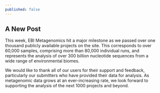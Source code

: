 ```yaml
---
published: false
---
```

## A New Post
This week, EBI Metagenomics hit a major milestone as we passed over one thousand
publicly available projects on the site. This corresponds to over 60,000 samples, comprising
more than 80,000 individual runs, and represents the analysis of over 300 billion nucleotide
sequences from a wide range of environmental biomes.

We would like to thank all of our users for their support and feedback, particularly our
submitters who have provided their data for analysis. As metagenomic data grows at
an ever-increasing rate, we look forward to supporting the analysis of the next 1000
projects and beyond.
